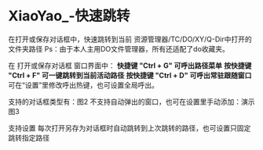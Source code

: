 # XiaoYao_-快速跳转
在打开或保存对话框中，快速跳转到当前 资源管理器/TC/DO/XY/Q-Dir中打开的文件夹路径
Ps：由于本人主用DO文件管理器，所有还适配了do收藏夹。

在 打开或保存对话框 窗口界面中：
**快捷键 "Ctrl + G" 可呼出路径菜单**
**按快捷键 "Ctrl + F" 可一键跳转到当前活动路径**
**按快捷键 "Ctrl + D" 可呼出常驻跟随窗口**
可在“设置”里修改呼出热键，也可设置全局呼出。

支持的对话框类型有：图2
不支持自动弹出的窗口，也可在设置里手动添加：演示图3

支持设置 每次打开另存为对话框时自动跳转到上次跳转的路径，也可设置只固定跳转指定路径

